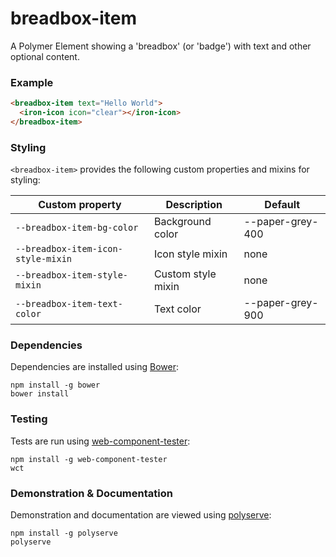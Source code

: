 # breadbox-item

A Polymer Element showing a 'breadbox' (or 'badge') with text and other optional content.

### Example
```html
<breadbox-item text="Hello World">
  <iron-icon icon="clear"></iron-icon>
</breadbox-item>
```

### Styling

`<breadbox-item>` provides the following custom properties and mixins for styling:

Custom property                    | Description        | Default
-----------------------------------|--------------------|----------------------
`--breadbox-item-bg-color`         | Background color   | --paper-grey-400
`--breadbox-item-icon-style-mixin` | Icon style mixin   | none
`--breadbox-item-style-mixin`      | Custom style mixin | none
`--breadbox-item-text-color`       | Text color         | --paper-grey-900

### Dependencies

Dependencies are installed using [Bower](http://bower.io/):

    npm install -g bower
    bower install

### Testing

Tests are run using [web-component-tester](https://github.com/Polymer/web-component-tester):

    npm install -g web-component-tester
    wct

### Demonstration & Documentation

Demonstration and documentation are viewed using [polyserve](https://github.com/PolymerLabs/polyserve):

    npm install -g polyserve
    polyserve

